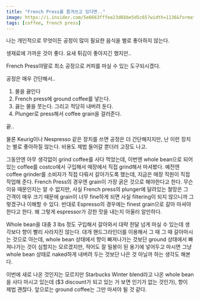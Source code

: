```yaml
---
title: "French Press를 즐겨쓰고 있다면.."
image: https://i.insider.com/5e6663fffee23d6bbe5d5c65?width=1136&format=jpeg
tags: [coffee, french press]
---
```

나는 개인적으로 무엇이든 공정이 많이 필요한 음식을 별로 좋아하지 않는다.

생재료에 가까운 것이 좋다. 요새 튀김이 좋아지긴 했지만..

French Press야말로 최소 공정으로 커피를 마실 수 있는 도구되시겠다.

공정은 매우 간단해서..
1. 물을 끓인다
1. French press에 ground coffee를 넣는다.
1. 끓는 물을 붓는다. 그리고 적당히 내버려 둔다.
1. Plunger로 press해서 coffee grain을 걸러준다.

끝..

물론 Keurig이나 Nespresso 같은 장치를 쓰면 공정은 더 간단해지지만, 난 이런 장치는 별로 좋아하질 않는다. 비용도 제법 들어갈 뿐더러 고장도 나고.

그동안엔 아무 생각없이 grind coffee를 사다 먹었는데, 이번엔 whole bean으로 되어있는 coffee를 costco에서 구입해서 매장에서 직접 grind해서 마셔봤다. 예전엔 coffee grinder를 소비자가 직접 다뤄서 갈아가도록 했는데, 지금은 매장 직원이 직접 작업해 준다. French Press의 경우엔 grain이 가장 굵은 것으로 해야한다고 한다. 무슨 이유 때문인지는 알 수 없지만, 사실 French press의 plunger에 달려있는 철망은 그 간격이 매우 크기 때문에 grain이 너무 fine하게 되면 사실 filtering이 되지 않으니까 그렇겠구나 이해할 수 있다. 반대로 Espresso의 경우에는 finest grain으로 갈아 마셔야 한다고 한다. 왜 그렇게 espressor가 강한 맛을 내는지 아울러 알만하다. 

Whole bean을 대충 3 lbs 정도 구입해서 갈아와서 대략 한달 넘게 마실 수 있는데 생각보다 향이 빨리 사라지진 않는다. 대개 핸드그라인더를 이용해서 그 때 그 때 갈아마시는 것으로 아는데, whole bean 상태에서 향이 빠져나가는 것보단 ground 상태에서 빠져나가는 것이 심할지는 모르겠지만, 적어도 잘 밀봉이 된 용기에 넣어두고 마시면 그냥 whole bean 상태로 naked하게 내버려 두는 것보단 나은 것 아닐까 하는 생각도 해본다.

이번에 새로 나온 것인지는 모르지만 Starbucks Winter blend라고 나온 whole bean을 사다 마시고 있는데 ($3 discount가 되고 있는 거 보면 인기가 없는 것인가), 향이 제법 괜찮다. 앞으로는 ground coffee는 그만 마셔야 될 것 같다. 
